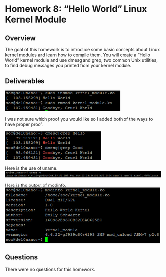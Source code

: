 # Homework 8: “Hello World” Linux Kernel Module

## Overview
The goal of this homework is to introduce some basic concepts about Linux kernel modules and learn how
to compile them. You will create a “Hello World” kernel module and use dmesg and grep, two common
Unix utilities, to find debug messages you printed from your kernel module.

## Deliverables
<Hello World Linux><img src="assets/hw8_hello_goodbye.png">

I was not sure which proof you would like so I added both of the ways to have proper proof. 

<Hello World Linux><img src="assets/hw8_helloGoodbye2.png">

Here is the use of uname. 
<Hello World Uname><img src="assets/hw8_uname.png">

Here is the output of modinfo.
<Hello World modinfo><img src="assets/hw8_modinfo.png">

## Questions
There were no questions for this homework.